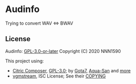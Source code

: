 # Audinfo
Trying to convert WAV <=> BWAV

## License
Audinfo: [GPL-3.0-or-later](https://www.gnu.org/licenses/gpl-3.0.txt) Copyright (C) 2020 NNN1590

This project using:
- [Citric Composer](https://github.com/Gota7/Citric-Composer), [GPL-3.0](https://www.gnu.org/licenses/gpl-3.0.txt); by [Gota7](https://github.com/Gota7), [Aqua-San](https://github.com/Aqua-San) and [more](https://gota7.github.io/Citric-Composer)
- [vgmstream](https://github.com/losnoco/vgmstream), ISC License; See their [COPYING](https://github.com/losnoco/vgmstream/blob/master/COPYING)
